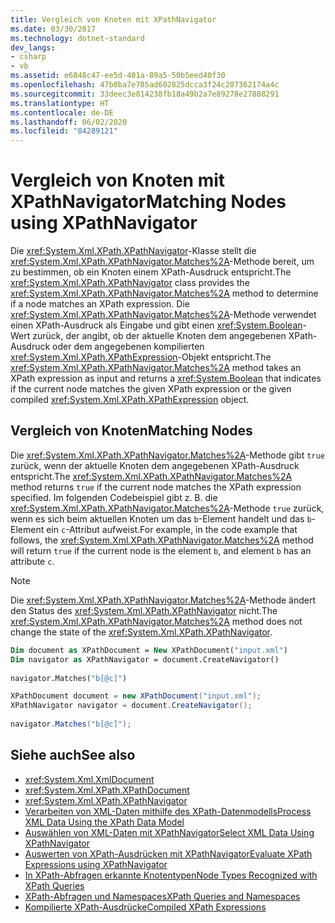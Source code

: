 ```yaml
---
title: Vergleich von Knoten mit XPathNavigator
ms.date: 03/30/2017
ms.technology: dotnet-standard
dev_langs:
- csharp
- vb
ms.assetid: e6848c47-ee5d-401a-89a5-50b5eed40f30
ms.openlocfilehash: 47b0ba7e705ad602825dcca3f24c207362174a4c
ms.sourcegitcommit: 33deec3e814238fb18a49b2a7e89278e27888291
ms.translationtype: HT
ms.contentlocale: de-DE
ms.lasthandoff: 06/02/2020
ms.locfileid: "84289121"
---
```

# <a name="matching-nodes-using-xpathnavigator"></a><span data-ttu-id="2ae4c-102">Vergleich von Knoten mit XPathNavigator</span><span class="sxs-lookup"><span data-stu-id="2ae4c-102">Matching Nodes using XPathNavigator</span></span>
<span data-ttu-id="2ae4c-103">Die <xref:System.Xml.XPath.XPathNavigator>-Klasse stellt die <xref:System.Xml.XPath.XPathNavigator.Matches%2A>-Methode bereit, um zu bestimmen, ob ein Knoten einem XPath-Ausdruck entspricht.</span><span class="sxs-lookup"><span data-stu-id="2ae4c-103">The <xref:System.Xml.XPath.XPathNavigator> class provides the <xref:System.Xml.XPath.XPathNavigator.Matches%2A> method to determine if a node matches an XPath expression.</span></span> <span data-ttu-id="2ae4c-104">Die <xref:System.Xml.XPath.XPathNavigator.Matches%2A>-Methode verwendet einen XPath-Ausdruck als Eingabe und gibt einen <xref:System.Boolean>-Wert zurück, der angibt, ob der aktuelle Knoten dem angegebenen XPath-Ausdruck oder dem angegebenen kompilierten <xref:System.Xml.XPath.XPathExpression>-Objekt entspricht.</span><span class="sxs-lookup"><span data-stu-id="2ae4c-104">The <xref:System.Xml.XPath.XPathNavigator.Matches%2A> method takes an XPath expression as input and returns a <xref:System.Boolean> that indicates if the current node matches the given XPath expression or the given compiled <xref:System.Xml.XPath.XPathExpression> object.</span></span>  
  
## <a name="matching-nodes"></a><span data-ttu-id="2ae4c-105">Vergleich von Knoten</span><span class="sxs-lookup"><span data-stu-id="2ae4c-105">Matching Nodes</span></span>  
 <span data-ttu-id="2ae4c-106">Die <xref:System.Xml.XPath.XPathNavigator.Matches%2A>-Methode gibt `true` zurück, wenn der aktuelle Knoten dem angegebenen XPath-Ausdruck entspricht.</span><span class="sxs-lookup"><span data-stu-id="2ae4c-106">The <xref:System.Xml.XPath.XPathNavigator.Matches%2A> method returns `true` if the current node matches the XPath expression specified.</span></span> <span data-ttu-id="2ae4c-107">Im folgenden Codebeispiel gibt z. B. die <xref:System.Xml.XPath.XPathNavigator.Matches%2A>-Methode `true` zurück, wenn es sich beim aktuellen Knoten um das `b`-Element handelt und das `b`-Element ein `c`-Attribut aufweist.</span><span class="sxs-lookup"><span data-stu-id="2ae4c-107">For example, in the code example that follows, the <xref:System.Xml.XPath.XPathNavigator.Matches%2A> method will return `true` if the current node is the element `b`, and element `b` has an attribute `c`.</span></span>  
  
> [!NOTE]
> <span data-ttu-id="2ae4c-108">Die <xref:System.Xml.XPath.XPathNavigator.Matches%2A>-Methode ändert den Status des <xref:System.Xml.XPath.XPathNavigator> nicht.</span><span class="sxs-lookup"><span data-stu-id="2ae4c-108">The <xref:System.Xml.XPath.XPathNavigator.Matches%2A> method does not change the state of the <xref:System.Xml.XPath.XPathNavigator>.</span></span>  
  
```vb  
Dim document as XPathDocument = New XPathDocument("input.xml")  
Dim navigator as XPathNavigator = document.CreateNavigator()  
  
navigator.Matches("b[@c]")  
```  
  
```csharp  
XPathDocument document = new XPathDocument("input.xml");  
XPathNavigator navigator = document.CreateNavigator();  
  
navigator.Matches("b[@c]");  
```  
  
## <a name="see-also"></a><span data-ttu-id="2ae4c-109">Siehe auch</span><span class="sxs-lookup"><span data-stu-id="2ae4c-109">See also</span></span>

- <xref:System.Xml.XmlDocument>
- <xref:System.Xml.XPath.XPathDocument>
- <xref:System.Xml.XPath.XPathNavigator>
- [<span data-ttu-id="2ae4c-110">Verarbeiten von XML-Daten mithilfe des XPath-Datenmodells</span><span class="sxs-lookup"><span data-stu-id="2ae4c-110">Process XML Data Using the XPath Data Model</span></span>](process-xml-data-using-the-xpath-data-model.md)
- [<span data-ttu-id="2ae4c-111">Auswählen von XML-Daten mit XPathNavigator</span><span class="sxs-lookup"><span data-stu-id="2ae4c-111">Select XML Data Using XPathNavigator</span></span>](select-xml-data-using-xpathnavigator.md)
- [<span data-ttu-id="2ae4c-112">Auswerten von XPath-Ausdrücken mit XPathNavigator</span><span class="sxs-lookup"><span data-stu-id="2ae4c-112">Evaluate XPath Expressions using XPathNavigator</span></span>](evaluate-xpath-expressions-using-xpathnavigator.md)
- [<span data-ttu-id="2ae4c-113">In XPath-Abfragen erkannte Knotentypen</span><span class="sxs-lookup"><span data-stu-id="2ae4c-113">Node Types Recognized with XPath Queries</span></span>](node-types-recognized-with-xpath-queries.md)
- [<span data-ttu-id="2ae4c-114">XPath-Abfragen und Namespaces</span><span class="sxs-lookup"><span data-stu-id="2ae4c-114">XPath Queries and Namespaces</span></span>](xpath-queries-and-namespaces.md)
- [<span data-ttu-id="2ae4c-115">Kompilierte XPath-Ausdrücke</span><span class="sxs-lookup"><span data-stu-id="2ae4c-115">Compiled XPath Expressions</span></span>](compiled-xpath-expressions.md)
